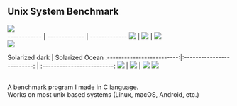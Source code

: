 ## Unix System Benchmark

<img src="https://img.shields.io/badge/c-%2300599C.svg?&style=for-the-badge&logo=c&logoColor=white">
<br>
------------ | ------------- | -------------
<img src="https://img.shields.io/badge/Linux-FCC624?style=for-the-badge&logo=linux&logoColor=black"> | 
<img src="https://img.shields.io/badge/Arch_Linux-1793D1?style=for-the-badge&logo=arch-linux&logoColor=white"> | 
<img src="https://img.shields.io/badge/Android-3DDC84?style=for-the-badge&logo=android&logoColor=white">
<br>
<img src="https://img.shields.io/badge/Visual_Studio_Code-0078D4?style=for-the-badge&logo=visual%20studio%20code&logoColor=white" />



Solarized dark             |  Solarized Ocean
:-------------------------:|:-------------------------: | :-------------------------:
![](https://img.shields.io/badge/Linux-FCC624?style=for-the-badge&logo=linux&logoColor=black)  |  ![](https://img.shields.io/badge/Arch_Linux-1793D1?style=for-the-badge&logo=arch-linux&logoColor=white) | ![](https://img.shields.io/badge/Android-3DDC84?style=for-the-badge&logo=android&logoColor=white)
![](https://img.shields.io/badge/Visual_Studio_Code-0078D4?style=for-the-badge&logo=visual%20studio%20code&logoColor=white)




<br>
A benchmark program I made in C language.
<br>
Works on most unix based systems (Linux, macOS, Android, etc.)